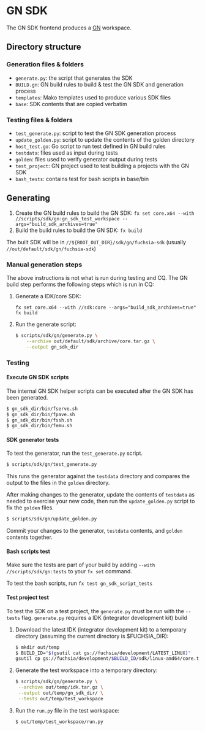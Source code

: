 # GN SDK

The GN SDK frontend produces a [GN](https://gn.googlesource.com/gn/+/refs/heads/master/README.md) workspace.

## Directory structure

### Generation files & folders
- `generate.py`: the script that generates the SDK
- `BUILD.gn`: GN build rules to build & test the GN SDK and generation process
- `templates`: Mako templates used to produce various SDK files
- `base`: SDK contents that are copied verbatim

### Testing files & folders
- `test_generate.py`: script to test the GN SDK generation process
- `update_golden.py`: script to update the contents of the golden directory
- `host_test.go`: Go script to run test defined in GN build rules
- `testdata`: files used as input during tests
- `golden`: files used to verify generator output during tests
- `test_project`: GN project used to test building a projects with the GN SDK
- `bash_tests`: contains test for bash scripts in base/bin

## Generating

1. Create the GN build rules to build the GN SDK:
   `fx set core.x64 --with //scripts/sdk/gn:gn_sdk_test_workspace --args="build_sdk_archives=true"`
1. Build the build rules to build the GN SDK:
   `fx build`

The built SDK will be in `//${ROOT_OUT_DIR}/sdk/gn/fuchsia-sdk` (usually `//out/default/sdk/gn/fuchsia-sdk`)

### Manual generation steps

The above instructions is not what is run during testing and CQ. The GN build step performs the following steps which is run in CQ:

1. Generate a IDK/core SDK:

   ```
   fx set core.x64 --with //sdk:core --args="build_sdk_archives=true"
   fx build
   ```

1. Run the generate script:

   ```sh
   $ scripts/sdk/gn/generate.py \
       --archive out/default/sdk/archive/core.tar.gz \
       --output gn_sdk_dir
   ```

### Testing

#### Execute GN SDK scripts

The internal GN SDK helper scripts can be executed after the GN SDK has been generated.

```sh
$ gn_sdk_dir/bin/fserve.sh
$ gn_sdk_dir/bin/fpave.sh
$ gn_sdk_dir/bin/fssh.sh
$ gn_sdk_dir/bin/femu.sh
```

#### SDK generator tests

To test the generator, run the `test_generate.py` script.

```sh
$ scripts/sdk/gn/test_generate.py
```

This runs the generator against the `testdata` directory and compares the output
to the files in the `golden` directory.

After making changes to the generator, update the contents of `testdata` as
needed to exercise your new code, then run the `update_golden.py` script to fix
the `golden` files.

```sh
$ scripts/sdk/gn/update_golden.py
```

Commit your changes to the generator, `testdata` contents, and `golden` contents
together.

#### Bash scripts test

Make sure the tests are part of your build by adding `--with //scripts/sdk/gn:tests` to your `fx set` command.

To test the bash scripts, run `fx test gn_sdk_script_tests`


#### Test project test

To test the SDK on a test project, the `generate.py` must be run with the `--tests` flag. `generate.py` requires a IDK (integrator development kit) build

1. Download the latest IDK (integrator development kit) to a temporary
directory (assuming the current directory is $FUCHSIA_DIR):

   ```sh
   $ mkdir out/temp
   $ BUILD_ID="$(gsutil cat gs://fuchsia/development/LATEST_LINUX)"
   gsutil cp gs://fuchsia/development/$BUILD_ID/sdk/linux-amd64/core.tar.gz out/temp/idk.tar.gz
   ```
1. Generate the test workspace into a temporary directory:

   ```sh
   $ scripts/sdk/gn/generate.py \
    --archive out/temp/idk.tar.gz \
    --output out/temp/gn_sdk_dir/ \
    --tests out/temp/test_workspace
   ```

1. Run the `run.py` file in the test workspace:

   ```sh
   $ out/temp/test_workspace/run.py
   ```
